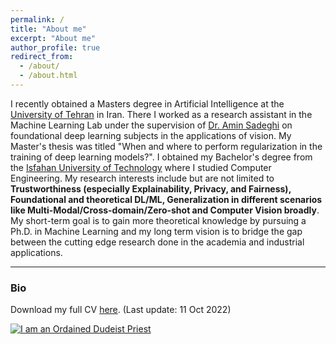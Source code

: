 ```yaml
---
permalink: /
title: "About me"
excerpt: "About me"
author_profile: true
redirect_from: 
  - /about/
  - /about.html
---
```


I recently obtained a Masters degree in Artificial Intelligence at the [University of Tehran](https://ut.ac.ir/en) in Iran. There I worked as a research assistant in the Machine Learning Lab under the supervision of [Dr. Amin Sadeghi](https://scholar.google.com/citations?hl=en&user=Viogmi8AAAAJ&view_op=list_works&sortby=pubdate) on foundational deep learning subjects in the applications of vision. My Master's thesis was titled "When and where to perform regularization in the training of deep learning models?". I obtained my Bachelor's degree from the [Isfahan University of Technology](http://english.iut.ac.ir/) where I studied Computer Engineering. My research interests include but are not limited to **Trustworthiness (especially Explainability, Privacy, and Fairness), Foundational and theoretical DL/ML, Generalization in different scenarios like Multi-Modal/Cross-domain/Zero-shot and Computer Vision broadly**. My short-term goal is to gain more theoretical knowledge by pursuing a Ph.D. in Machine Learning and my long term vision is to bridge the gap between the cutting edge research done in the academia and industrial applications. 

--------------

### Bio




Download my full CV [here](../files/CV_yara_m_bahram.pdf). (Last update: 11 Oct 2022)


<a href="https://www.dudeism.com" target="_blank"><img alt="I am an Ordained Dudeist Priest" src="https://www.dudeism.com/Images/Im-an-ordained-dudeist-priest.gif" border="0" title="I am an Ordained Dudeist Priest" /></a>
